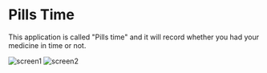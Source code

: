 # Pills Time

This application is called "Pills time" and it will record whether you had your medicine in time or not.

![screen1](https://i.imgur.com/oENT2he.png)
![screen2](https://i.imgur.com/WDm6glf.png)
